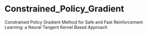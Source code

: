 # Constrained_Policy_Gradient
Constrained Policy Gradient Method for Safe and Fast Reinforcement Learning: a Neural Tangent Kernel Based Approach
